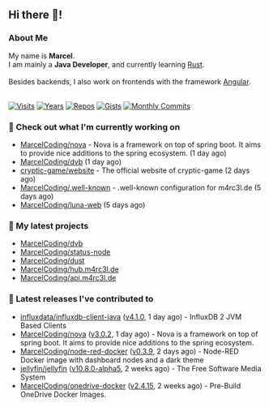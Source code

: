 ## Hi there 👋!




### About Me

My name is **Marcel**.<br>
I am mainly a **Java Developer**, and currently learning [Rust](https://www.rust-lang.org).<br>
<br>
Besides backends, I also work on frontends with the framework [Angular](https://angular.io).
<br>
<br>

[![Visits](https://badges.pufler.dev/visits/MarcelCoding/MarcelCoding?style=flat-square&color=black&logo=github)](https://github.com/MarcelCoding)
[![Years](https://badges.pufler.dev/years/MarcelCoding?style=flat-square&color=black&logo=github)](https://github.com/MarcelCoding)
[![Repos](https://badges.pufler.dev/repos/MarcelCoding?style=flat-square&color=black&logo=github)](https://github.com/MarcelCoding?tab=repositories)
[![Gists](https://badges.pufler.dev/gists/MarcelCoding?style=flat-square&color=black&logo=github)](https://gist.github.com/MarcelCoding)
[![Monthly Commits](https://badges.pufler.dev/commits/monthly/MarcelCoding?style=flat-square&color=black&logo=github)](https://github.com/MarcelCoding)

### 👷 Check out what I'm currently working on

- [MarcelCoding/nova](https://github.com/MarcelCoding/nova) - Nova is a framework on top of spring boot. It aims to provide nice additions to the spring ecosystem. (1 day ago)
- [MarcelCoding/dvb](https://github.com/MarcelCoding/dvb) (1 day ago)
- [cryptic-game/website](https://github.com/cryptic-game/website) - The official website of cryptic-game (2 days ago)
- [MarcelCoding/.well-known](https://github.com/MarcelCoding/.well-known) - .well-known configuration for m4rc3l.de (5 days ago)
- [MarcelCoding/luna-web](https://github.com/MarcelCoding/luna-web) (5 days ago)

### 🌱 My latest projects

- [MarcelCoding/dvb](https://github.com/MarcelCoding/dvb)
- [MarcelCoding/status-node](https://github.com/MarcelCoding/status-node)
- [MarcelCoding/dust](https://github.com/MarcelCoding/dust)
- [MarcelCoding/hub.m4rc3l.de](https://github.com/MarcelCoding/hub.m4rc3l.de)
- [MarcelCoding/api.m4rc3l.de](https://github.com/MarcelCoding/api.m4rc3l.de)

### 🔭 Latest releases I've contributed to

- [influxdata/influxdb-client-java](https://github.com/influxdata/influxdb-client-java) ([v4.1.0](https://github.com/influxdata/influxdb-client-java/releases/tag/v4.1.0), 1 day ago) - InfluxDB 2 JVM Based Clients
- [MarcelCoding/nova](https://github.com/MarcelCoding/nova) ([v3.0.2](https://github.com/MarcelCoding/nova/releases/tag/v3.0.2), 1 day ago) - Nova is a framework on top of spring boot. It aims to provide nice additions to the spring ecosystem.
- [MarcelCoding/node-red-docker](https://github.com/MarcelCoding/node-red-docker) ([v0.3.9](https://github.com/MarcelCoding/node-red-docker/releases/tag/v0.3.9), 2 days ago) - Node-RED Docker image with dashboard nodes and a dark theme
- [jellyfin/jellyfin](https://github.com/jellyfin/jellyfin) ([v10.8.0-alpha5](https://github.com/jellyfin/jellyfin/releases/tag/v10.8.0-alpha5), 2 weeks ago) - The Free Software Media System
- [MarcelCoding/onedrive-docker](https://github.com/MarcelCoding/onedrive-docker) ([v2.4.15](https://github.com/MarcelCoding/onedrive-docker/releases/tag/v2.4.15), 2 weeks ago) - Pre-Build OneDrive Docker Images.


